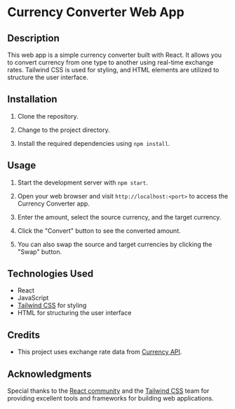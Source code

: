 # Currency Converter Web App

## Description

This web app is a simple currency converter built with React. It allows you to convert currency from one type to another using real-time exchange rates. Tailwind CSS is used for styling, and HTML elements are utilized to structure the user interface.

## Installation

1. Clone the repository.

2. Change to the project directory.

3. Install the required dependencies using `npm install`.

## Usage

1. Start the development server with `npm start`.

2. Open your web browser and visit `http://localhost:<port>` to access the Currency Converter app.

3. Enter the amount, select the source currency, and the target currency.

4. Click the "Convert" button to see the converted amount.

5. You can also swap the source and target currencies by clicking the "Swap" button.

## Technologies Used

- React
- JavaScript
- [Tailwind CSS](https://tailwindcss.com/) for styling
- HTML for structuring the user interface

## Credits

- This project uses exchange rate data from [Currency API](https://github.com/fawazahmed0/currency-api).


## Acknowledgments

Special thanks to the [React community](https://reactjs.org/) and the [Tailwind CSS](https://tailwindcss.com/) team for providing excellent tools and frameworks for building web applications.

